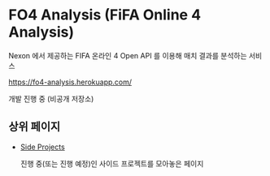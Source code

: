 # FO4 Analysis (FiFA Online 4 Analysis)

Nexon 에서 제공하는 FIFA 온라인 4 Open API 를 이용해 매치 결과를 분석하는 서비스

https://fo4-analysis.herokuapp.com/

개발 진행 중 (비공개 저장소)

## 상위 페이지

  - [Side Projects](https://daclouds.github.io/side-projects/)

    진행 중(또는 진행 예정)인 사이드 프로젝트를 모아놓은 페이지
